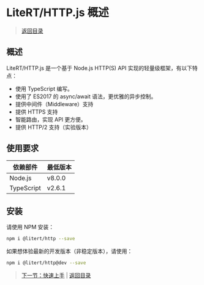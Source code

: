 # LiteRT/HTTP.js 概述

> [返回目录](../index.md)

## 概述

LiteRT/HTTP.js 是一个基于 Node.js HTTP(S) API 实现的轻量级框架，有以下特点：

- 使用 TypeScript 编写。
- 使用了 ES2017 的 async/await 语法，更优雅的异步控制。
- 提供中间件（Middleware）支持
- 提供 HTTPS 支持
- 智能路由，实现 API 更方便。
- 提供 HTTP/2 支持（实验版本）

## 使用要求

| 依赖部件      | 最低版本          |
|--------------|-------------------|
| Node.js      | v8.0.0            |
| TypeScript   | v2.6.1            |

## 安装

请使用 NPM 安装：

```sh
npm i @litert/http --save
```

如果想体验最新的开发版本（非稳定版本），请使用：

```sh
npm i @litert/http@dev --save
```

> [下一节：快速上手](./01-quick-start.md) | [返回目录](../index.md)
